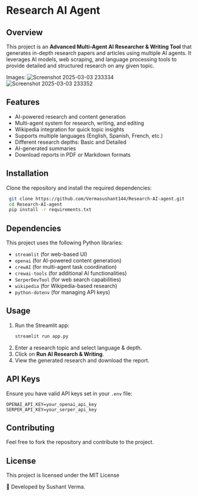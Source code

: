 # Research AI Agent

## Overview
This project is an **Advanced Multi-Agent AI Researcher & Writing Tool** that generates in-depth research papers and articles using multiple AI agents. It leverages AI models, web scraping, and language processing tools to provide detailed and structured research on any given topic.

Images:
![Screenshot 2025-03-03 233334](https://github.com/user-attachments/assets/75a98de3-777a-421b-90b2-fb1e0eb915cc)
![Screenshot 2025-03-03 233352](https://github.com/user-attachments/assets/da3ceb7f-7042-416d-b648-e4371b402a20)


## Features
- AI-powered research and content generation
- Multi-agent system for research, writing, and editing
- Wikipedia integration for quick topic insights
- Supports multiple languages (English, Spanish, French, etc.)
- Different research depths: Basic and Detailed
- AI-generated summaries
- Download reports in PDF or Markdown formats

## Installation
Clone the repository and install the required dependencies:
```sh
 git clone https://github.com/Vermasushant144/Research-AI-agent.git
 cd Research-AI-agent
 pip install -r requirements.txt
```

## Dependencies
This project uses the following Python libraries:
- `streamlit` (for web-based UI)
- `openai` (for AI-powered content generation)
- `crewAI` (for multi-agent task coordination)
- `crewai-tools` (for additional AI functionalities)
- `SerperDevTool` (for web search capabilities)
- `wikipedia` (for Wikipedia-based research)
- `python-dotenv` (for managing API keys)

## Usage
1. Run the Streamlit app:
   ```sh
   streamlit run app.py
   ```
2. Enter a research topic and select language & depth.
3. Click on **Run AI Research & Writing**.
4. View the generated research and download the report.

## API Keys
Ensure you have valid API keys set in your `.env` file:
```
OPENAI_API_KEY=your_openai_api_key
SERPER_API_KEY=your_serper_api_key
```



## Contributing
Feel free to fork the repository and contribute to the project.

## License
This project is licensed under the MIT License

🌟 Developed by Sushant Verma.

